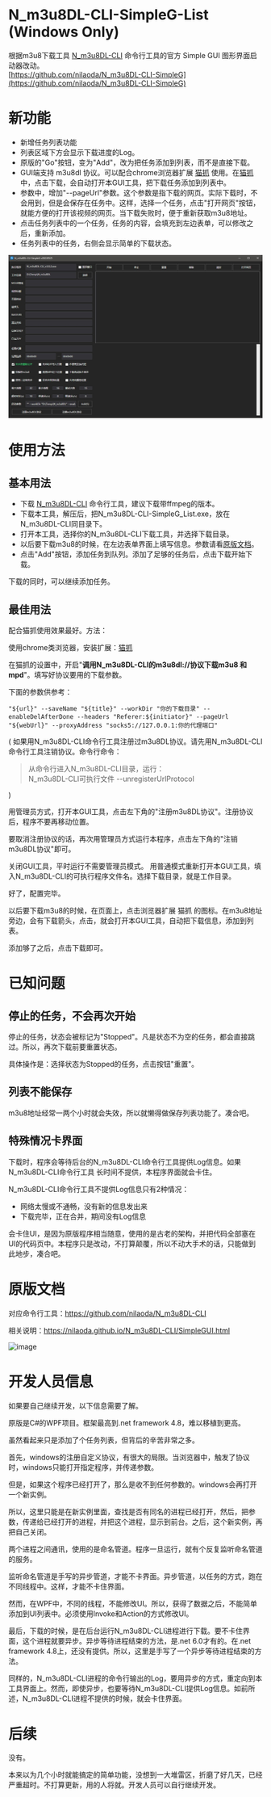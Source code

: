 # N_m3u8DL-CLI-SimpleG-List (Windows Only)
根据m3u8下载工具 [N_m3u8DL-CLI](https://github.com/nilaoda/N_m3u8DL-CLI) 命令行工具的官方 Simple GUI 图形界面启动器改动。  
[https://github.com/nilaoda/N_m3u8DL-CLI-SimpleG](https://github.com/nilaoda/N_m3u8DL-CLI-SimpleG)  

# 新功能
* 新增任务列表功能
* 列表区域下方会显示下载进度的Log。
* 原版的"Go"按钮，变为"Add"，改为把任务添加到列表，而不是直接下载。
* GUI端支持 m3u8dl 协议。可以配合chrome浏览器扩展 [猫抓](https://chromewebstore.google.com/detail/%E7%8C%AB%E6%8A%93/jfedfbgedapdagkghmgibemcoggfppbb?hl=zh-CN) 使用。在[猫抓](https://chromewebstore.google.com/detail/%E7%8C%AB%E6%8A%93/jfedfbgedapdagkghmgibemcoggfppbb?hl=zh-CN)中，点击下载，会自动打开本GUI工具，把下载任务添加到列表中。
* 参数中，增加"--pageUrl"参数。这个参数是指下载的网页。实际下载时，不会用到，但是会保存在任务中。这样，选择一个任务，点击"打开网页"按钮，就能方便的打开该视频的网页。当下载失败时，便于重新获取m3u8地址。
* 点击任务列表中的一个任务，任务的内容，会填充到左边表单，可以修改之后，重新添加。
* 任务列表中的任务，右侧会显示简单的下载状态。   

![image](img/screenshot.jpg)  

# 使用方法
## 基本用法
* 下载 [N_m3u8DL-CLI](https://github.com/nilaoda/N_m3u8DL-CLI) 命令行工具，建议下载带ffmpeg的版本。
* 下载本工具，解压后，把N_m3u8DL-CLI-SimpleG_List.exe，放在N_m3u8DL-CLI同目录下。
* 打开本工具，选择你的N_m3u8DL-CLI下载工具，并选择下载目录。
* 以后要下载m3u8的时候，在左边表单界面上填写信息。参数请看[原版文档](https://nilaoda.github.io/N_m3u8DL-CLI/SimpleGUI.html)。
* 点击"Add"按钮，添加任务到队列。添加了足够的任务后，点击下载开始下载。  

下载的同时，可以继续添加任务。  

## 最佳用法
配合猫抓使用效果最好。方法：  

使用chrome类浏览器，安装扩展：[猫抓](https://chromewebstore.google.com/detail/%E7%8C%AB%E6%8A%93/jfedfbgedapdagkghmgibemcoggfppbb?hl=zh-CN)   

在猫抓的设置中，开启"**调用N_m3u8DL-CLI的m3u8dl://协议下载m3u8 和 mpd**"。填写好协议要用的下载参数。

下面的参数供参考：
```
"${url}" --saveName "${title}" --workDir "你的下载目录" --enableDelAfterDone --headers "Referer:${initiator}" --pageUrl "${webUrl}" --proxyAddress "socks5://127.0.0.1:你的代理端口"
```

(
如果用N_m3u8DL-CLI命令行工具注册过m3u8DL协议。请先用N_m3u8DL-CLI命令行工具注销协议。命令行命令：  
> 从命令行进入N_m3u8DL-CLI目录，运行：  
> N_m3u8DL-CLI可执行文件 --unregisterUrlProtocol  

)

用管理员方式，打开本GUI工具，点击左下角的"注册m3u8DL协议"。注册协议后，程序不要再移动位置。

要取消注册协议的话，再次用管理员方式运行本程序，点击左下角的"注销m3u8DL协议"即可。

关闭GUI工具，平时运行不需要管理员模式。
用普通模式重新打开本GUI工具，填入N_m3u8DL-CLI的可执行程序文件名。选择下载目录，就是工作目录。

好了，配置完毕。

以后要下载m3u8的时候，在页面上，点击浏览器扩展 猫抓 的图标。在m3u8地址旁边，会有下载箭头，点击，就会打开本GUI工具，自动把下载信息，添加到列表。  

添加够了之后，点击下载即可。  

# 已知问题
## 停止的任务，不会再次开始
停止的任务，状态会被标记为"Stopped"。凡是状态不为空的任务，都会直接跳过。所以，再次下载前要重置状态。

具体操作是：选择状态为Stopped的任务，点击按钮"重置"。

## 列表不能保存
m3u8地址经常一两个小时就会失效，所以就懒得做保存列表功能了。凑合吧。

## 特殊情况卡界面
下载时，程序会等待后台的N_m3u8DL-CLI命令行工具提供Log信息。如果 N_m3u8DL-CLI命令行工具 长时间不提供，本程序界面就会卡住。

N_m3u8DL-CLI命令行工具不提供Log信息只有2种情况：
* 网络太慢或不通畅，没有新的信息发出来
* 下载完毕，正在合并，期间没有Log信息

会卡住UI，是因为原版程序相当随意，使用的是古老的架构，并把代码全部塞在UI的代码页中。本程序只是改动，不打算颠覆，所以不动大手术的话，只能做到此地步，凑合吧。


# 原版文档

对应命令行工具：https://github.com/nilaoda/N_m3u8DL-CLI

相关说明：https://nilaoda.github.io/N_m3u8DL-CLI/SimpleGUI.html

![image](https://user-images.githubusercontent.com/20772925/153235235-712b338e-4e2a-4a77-8b3b-119bceb45f24.png)

# 开发人员信息
如果要自己继续开发，以下信息需要了解。

原版是C#的WPF项目。框架最高到.net framework 4.8，难以移植到更高。

虽然看起来只是添加了个任务列表，但背后的辛苦非常之多。

首先，windows的注册自定义协议，有很大的局限。当浏览器中，触发了协议时，windows只能打开指定程序，并传递参数。

但是，如果这个程序已经打开了，那么是收不到任何参数的。windows会再打开一个新实例。

所以，这里只能是在新实例里面，查找是否有同名的进程已经打开，然后，把参数，传递给已经打开的进程，并把这个进程，显示到前台。之后，这个新实例，再把自己关闭。

两个进程之间通讯，使用的是命名管道。程序一旦运行，就有个反复监听命名管道的服务。

监听命名管道是手写的异步管道，才能不卡界面。异步管道，以任务的方式，跑在不同线程中。这样，才能不卡住界面。

然而，在WPF中，不同的线程，不能修改UI。所以，获得了数据之后，不能简单添加到UI列表中。必须使用Invoke和Action的方式修改UI。

最后，下载的时候，是在后台运行N_m3u8DL-CLI进程进行下载。要不卡住界面，这个进程就要异步。异步等待进程结束的方法，是.net 6.0才有的。在.net framework 4.8上，还没有提供。所以，这里是手写了一个异步等待进程结束的方法。

同样的，N_m3u8DL-CLI进程的命令行输出的Log，要用异步的方式，重定向到本工具界面上。然而，即使异步，也要等待N_m3u8DL-CLI提供Log信息。如前所述，N_m3u8DL-CLI进程不提供的时候，就会卡住界面。

# 后续
没有。

本来以为几个小时就能搞定的简单功能，没想到一大堆雷区，折磨了好几天，已经严重超时。不打算更新，用的人将就。开发人员可以自行继续开发。





